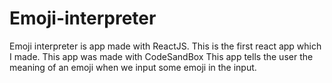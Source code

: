 # Emoji-interpreter
 
Emoji interpreter is app made with ReactJS. This is the first react app which I made. This app was made with CodeSandBox This app tells the user the meaning of an emoji when we input some emoji in the input.

